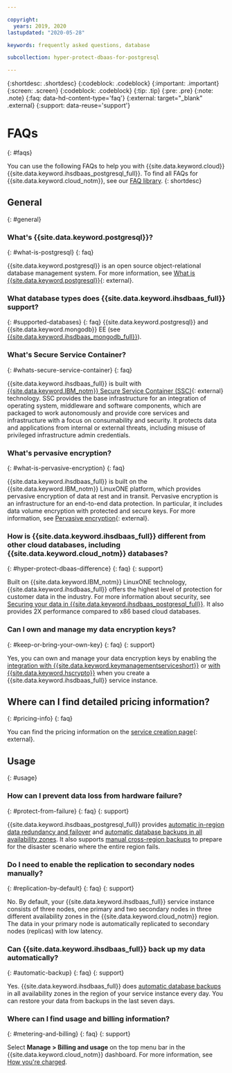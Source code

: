 ```yaml
---

copyright:
  years: 2019, 2020
lastupdated: "2020-05-28"

keywords: frequently asked questions, database

subcollection: hyper-protect-dbaas-for-postgresql

---
```


{:shortdesc: .shortdesc}
{:codeblock: .codeblock}
{:important: .important}
{:screen: .screen}
{:codeblock: .codeblock}
{:tip: .tip}
{:pre: .pre}
{:note: .note}
{:faq: data-hd-content-type='faq'}
{:external: target="_blank" .external}
{:support: data-reuse='support'}

# FAQs
{: #faqs}

You can use the following FAQs to help you with {{site.data.keyword.cloud}} {{site.data.keyword.ihsdbaas_postgresql_full}}. To find all FAQs for {{site.data.keyword.cloud_notm}}, see our [FAQ library](/docs/faqs).
{: shortdesc}

## General
{: #general}

### What's {{site.data.keyword.postgresql}}?
{: #what-is-postgresql}
{: faq}

{{site.data.keyword.postgresql}} is an open source object-relational database management system. For more information, see [What is {{site.data.keyword.postgresql}}](https://www.postgresql.org/about/){: external}.

### What database types does {{site.data.keyword.ihsdbaas_full}} support?
{: #supported-databases}
{: faq}
{{site.data.keyword.postgresql}} and {{site.data.keyword.mongodb}} EE (see [{{site.data.keyword.ihsdbaas_mongodb_full}}](/docs/hyper-protect-dbaas-for-mongodb?topic=hyper-protect-dbaas-for-mongodb-gettingstarted)).

<!--## What are the next DB types supported (after {{site.data.keyword.postgresql}} and {{site.data.keyword.postgresql}})?

## Which DB version is included and when/how can I move to the latest?
How long can I stay on the current DB version until I have to move to the latest?-->

### What's Secure Service Container?
{: #whats-secure-service-container}
{: faq}

{{site.data.keyword.ihsdbaas_full}} is built with [{{site.data.keyword.IBM_notm}} Secure Service Container (SSC)](https://www.ibm.com/us-en/marketplace/secure-service-container){: external} technology. SSC provides the base infrastructure for an integration of operating system, middleware and software components, which are packaged to work autonomously and provide core services and infrastructure with a focus on consumability and security. It protects data and applications from internal or external threats, including misuse of privileged infrastructure admin credentials.  

### What's pervasive encryption?
{: #what-is-pervasive-encryption}
{: faq}

{{site.data.keyword.ihsdbaas_full}} is built on the {{site.data.keyword.IBM_notm}} LinuxONE platform, which provides pervasive encryption of data at rest and in transit. Pervasive encryption is an infrastructure for an end-to-end data protection. In particular, it includes data volume encryption with protected and secure keys. For more information, see [Pervasive encryption](https://www.ibm.com/support/knowledgecenter/linuxonibm/liaaf/lnz_r_crypt.html){: external}.

### How is {{site.data.keyword.ihsdbaas_full}} different from other cloud databases, including {{site.data.keyword.cloud_notm}} databases?
{: #hyper-protect-dbaas-difference}
{: faq}
{: support}

Built on {{site.data.keyword.IBM_notm}} LinuxONE technology, {{site.data.keyword.ihsdbaas_full}} offers the highest level of protection for customer data in the industry. For more information about security, see [Securing your data in {{site.data.keyword.ihsdbaas_postgresql_full}}](/docs/hyper-protect-dbaas-for-postgresql?topic=hyper-protect-dbaas-for-postgresql-data-security). It also provides 2X performance compared to x86 based cloud databases. 

### Can I own and manage my data encryption keys?
{: #keep-or-bring-your-own-key}
{: faq}
{: support}

Yes, you can own and manage your data encryption keys by enabling the [integration with {{site.data.keyword.keymanagementserviceshort}}](/docs/hyper-protect-dbaas-for-postgresql?topic=hyper-protect-dbaas-for-postgresql-key-protect-byok) or [with {{site.data.keyword.hscrypto}}](/docs/hyper-protect-dbaas-for-postgresql?topic=hyper-protect-dbaas-for-postgresql-hpcs-byok) when you create a {{site.data.keyword.ihsdbaas_full}} service instance.

## Where can I find detailed pricing information?
{: #pricing-info}
{: faq}

You can find the pricing information on the [service creation page](https://cloud.ibm.com/catalog/services/hyper-protect-dbaas-for-postgresql){: external}.

<!--## Is there a pricing example I can refer to?

## Is there a way to deploy the free-plan without providing credit card information?-->

## Usage
{: #usage}

### How can I prevent data loss from hardware failure?
{: #protect-from-failure}
{: faq}
{: support}

{{site.data.keyword.ihsdbaas_postgresql_full}} provides [automatic in-region data redundancy and failover](/docs/hyper-protect-dbaas-for-postgresql?topic=hyper-protect-dbaas-for-postgresql-high-availability-disaster-recovery#in-region-redundancy-failover) and [automatic database backups in all availability zones](/docs/hyper-protect-dbaas-for-postgresql?topic=hyper-protect-dbaas-for-postgresql-high-availability-disaster-recovery#automatic-daily-backups). It also supports [manual cross-region backups](/docs/hyper-protect-dbaas-for-postgresql?topic=hyper-protect-dbaas-for-postgresql-high-availability-disaster-recovery#cross-region-backups) to prepare for the disaster scenario where the entire region fails.

### Do I need to enable the replication to secondary nodes manually?
{: #replication-by-default}
{: faq}
{: support}

No. By default, your {{site.data.keyword.ihsdbaas_full}} service instance consists of three nodes, one primary and two secondary nodes in three different availability zones in the {{site.data.keyword.cloud_notm}} region. The data in your primary node is automatically replicated to secondary nodes (replicas) with low latency.

### Can {{site.data.keyword.ihsdbaas_full}} back up my data automatically?
{: #automatic-backup}
{: faq}
{: support}

Yes. {{site.data.keyword.ihsdbaas_full}} does [automatic database backups](/docs/hyper-protect-dbaas-for-postgresql?topic=hyper-protect-dbaas-for-postgresql-high-availability-disaster-recovery#automatic-daily-backups) in all availability zones in the region of your service instance every day. You can restore your data from backups in the last seven days.

### Where can I find usage and billing information?
{: #metering-and-billing}
{: faq}
{: support}

Select **Manage > Billing and usage** on the top menu bar in the {{site.data.keyword.cloud_notm}} dashboard. For more information, see [How you're charged](/docs/billing-usage?topic=billing-usage-charges#charges).
